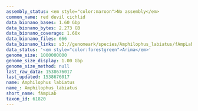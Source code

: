 ```yaml
---
assembly_status: <em style="color:maroon">No assembly</em>
common_name: red devil cichlid
data_bionano_bases: 1.60 Gbp
data_bionano_bytes: 2.273 GB
data_bionano_coverage: 1.60x
data_bionano_files: 666
data_bionano_links: s3://genomeark/species/Amphilophus_labiatus/fAmpLab1/genomic_data/bionano/<br>
data_status: '<em style="color:forestgreen">Arima</em>'
genome_size: 1000000000
genome_size_display: 1.00 Gbp
genome_size_method: null
last_raw_data: 1538676017
last_updated: 1538676017
name: Amphilophus labiatus
name_: Amphilophus_labiatus
short_name: fAmpLab
taxon_id: 61820
---
```

